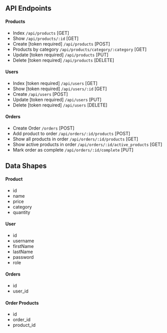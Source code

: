 ## API Endpoints

#### Products

- Index `/api/products` [GET]
- Show  `/api/products/:id` [GET]
- Create [token required] `/api/products` [POST]
- Products by category `/api/products/category/:category` [GET]
- Update [token required] `/api/products` [PUT]
- Delete [token required] `/api/products` [DELETE]

#### Users

- Index [token required] `/api/users` [GET]
- Show [token required] `/api/users/:id` [GET]
- Create `/api/users` [POST]
- Update [token required] `/api/users` [PUT]
- Delete [token required] `/api/users` [DELETE]

#### Orders

- Create Order `/orders` [POST]
- Add product to order `/api/orders/:id/products` [POST]
- Show all products in order `/api/orders/:id/products` [GET]
- Show active products in order `/api/orders/:id/active_products` [GET]
- Mark order as complete `/api/orders/:id/complete` [PUT]

## Data Shapes

#### Product

- id
- name
- price
- category
- quantity

#### User

- id
- username
- firstName
- lastName
- password
- role

#### Orders

- id
- user_id

#### Order Products

- id
- order_id
- product_id
